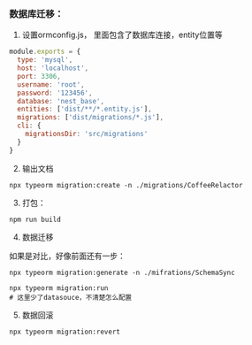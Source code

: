 ### 数据库迁移：
1. 设置ormconfig.js， 里面包含了数据库连接，entity位置等
```js
module.exports = {
  type: 'mysql',
  host: 'localhost',
  port: 3306,
  username: 'root',
  password: '123456',
  database: 'nest_base',
  entities: ['dist/**/*.entity.js'],
  migrations: ['dist/migrations/*.js'],
  cli: {
    migrationsDir: 'src/migrations'
  }
}

```
2. 输出文档
```
npx typeorm migration:create -n ./migrations/CoffeeRelactor
```

3. 打包：
```
npm run build
```



4. 数据迁移

如果是对比，好像前面还有一步：
```
npx typeorm migration:generate -n ./mifrations/SchemaSync
```
```
npx typeorm migration:run 
# 这里少了datasouce，不清楚怎么配置
```

5. 数据回滚
```
npx typeorm migration:revert
```